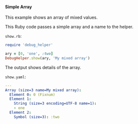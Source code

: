 #### Simple Array

This example shows an array of mixed values.

This Ruby code passes a simple array and a name to the helper.

```show.rb```:
```ruby
require 'debug_helper'

ary = [0, 'one', :two]
DebugHelper.show(ary, 'My mixed array')
```

The output shows details of the array.

```show.yaml```:
```yaml
---
Array (size=3 name=My mixed array):
  Element 0: 0 (Fixnum)
  Element 1:
    String (size=3 encoding=UTF-8 name=1):
    - one
  Element 2:
    Symbol (size=3): :two
```
